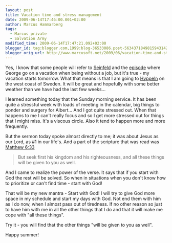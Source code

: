 ```yaml
---
layout: post
title: Vacation time and stress management
date: 2009-06-14T17:46:00.001+02:00
author: Marcus Hammarberg
tags:
  - Marcus private
  - Salvation Army
modified_time: 2009-06-14T17:47:21.092+02:00
blogger_id: tag:blogger.com,1999:blog-36533086.post-5634371849815943142
blogger_orig_url: http://www.marcusoft.net/2009/06/vacation-time-and-stress-management.html
---
```



Yes, I know that some people will refer to
<a href="http://en.wikipedia.org/wiki/Seinfeld"
target="_blank">Seinfeld</a> and the
<a href="http://www.imdb.com/title/tt0697793/usercomments"
target="_blank">episode</a> where George go on a vacation when being
without a job, but it's true - my vacation starts tomorrow. What that
means is that I am going to
<a href="http://www.hitta.se/LargeMap.aspx?var=Hyppeln"
target="_blank">Hyppeln</a> on the west coast of Sweden. It will be
great and hopefully with some better weather than we have had the last
few weeks...

I learned something today that the Sunday morning service. It has been
quite a stressful week with loads of meeting in the calendar, big things
to ponder and surgery for Albert... And I got quite stressed out. When
that happens to me I can't really focus and so I get more stressed out
for things that I might miss. It's a viscous circle. Also it tend to
happen more and more frequently.

But the sermon today spoke almost directly to me; it was about Jesus as
our Lord, as \#1 in our life's. And a part of the scripture that was
read was <a
href="http://www.biblegateway.com/passage/?search=matt%206:33;&amp;version=31;"
target="_blank">Matthew 6:33</a>

> But seek first his kingdom and his righteousness, and all these things
> will be given to you as well.

And I came to realize the power of the verse. It says that if you start
with God the rest will be solved. So when in situations when you don't
know how to prioritize or can't find time - start with God!

That will be my new mantra - Start with God! I will try to give God more
space in my schedule and start my days with God. Not end them with him
as I do now, when I almost pass out of tiredness. If no other reason so
just to have him with me in all the other things that I do and that it
will make me cope with "all these things".

Try it - you will find that the other things "will be given to you as
well".

Happy summer!
